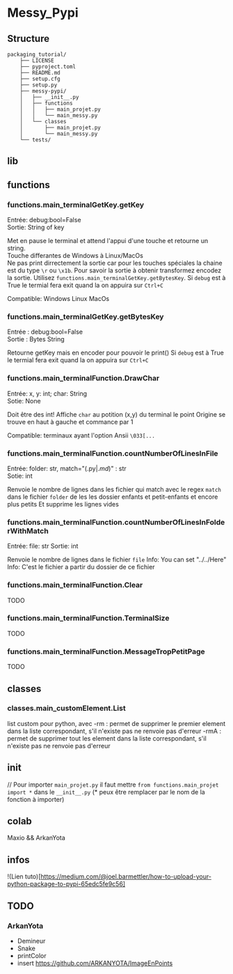 # Messy_Pypi

## Structure
```
packaging_tutorial/
	├── LICENSE
	├── pyproject.toml
	├── README.md
	├── setup.cfg
	├── setup.py
	├── messy-pypi/
	│   ├── __init__.py
	│	├── functions
	│	│	├── main_projet.py
	│	│	└── main_messy.py
	│	└── classes
	│		├── main_projet.py
	│		└── main_messy.py
	└── tests/
```

## lib

## functions

### functions.main_terminalGetKey.**getKey**

Entrée: debug:bool=False \
Sortie: String of key

Met en pause le terminal et attend l'appui d'une touche et retourne un string. \
Touche differantes de Windows à Linux/MacOs \
Ne pas print dirrectement la sortie car pour les touches spéciales la chaine est du type `\r` ou `\x1b`. Pour savoir la sortie à obtenir transformez encodez la sortie. Utilisez `functions.main_terminalGetKey.getBytesKey`.
Si `debug` est à True le termial fera exit quand la on appuira sur `Ctrl+C` 

Compatible: Windows Linux MacOs

### functions.main_terminalGetKey.**getBytesKey**

Entrée : debug:bool=False \
Sortie : Bytes String 

Retourne getKey mais en encoder pour pouvoir le print()
Si `debug` est à True le termial fera exit quand la on appuira sur `Ctrl+C` 

### functions.main_terminalFunction.**DrawChar**
Entrée: x, y: int; char: String \
Sotie: None

Doit être des int!
Affiche `char` au potition (x,y) du terminal
le point Origine se trouve en haut à gauche et commance par 1 

Compatible: terminaux ayant l'option Ansii `\033[...`

### functions.main_terminalFunction.**countNumberOfLinesInFile**
Entrée: folder: str, match="(.py$|.md$)" : str \
Sotie: int

Renvoie le nombre de lignes dans les fichier qui match avec le regex `match` dans le fichier `folder` de les les dossier enfants et petit-enfants et encore plus petits
Et supprime les lignes vides

### functions.main_terminalFunction.**countNumberOfLinesInFolderWithMatch**
Entrée: file: str
Sortie: int

Renvoie le nombre de lignes dans le fichier `file`
Info: You can set "../../Here"
Info: C'est le fichier a partir du dossier de ce fichier


### functions.main_terminalFunction.**Clear**
TODO


### functions.main_terminalFunction.**TerminalSize**
TODO

### functions.main_terminalFunction.**MessageTropPetitPage**
TODO

## classes

### classes.main_customElement.List
list custom pour python, avec 
	-rm : permet de supprimer le premier element dans la liste correspondant, s'il n'existe pas ne renvoie pas d'erreur
	-rmA : permet de supprimer tout les element dans la liste correspondant, s'il n'existe pas ne renvoie pas d'erreur

## init
// Pour importer `main_projet.py` il faut mettre `from functions.main_projet import *` dans le `__init__.py` (* peux être remplacer par le nom de la fonction à importer) 

## colab
Maxio && ArkanYota

## infos
!(Lien tuto)[https://medium.com/@joel.barmettler/how-to-upload-your-python-package-to-pypi-65edc5fe9c56]

## TODO

### ArkanYota
- Demineur
- Snake
- printColor
- insert https://github.com/ARKANYOTA/ImageEnPoints
